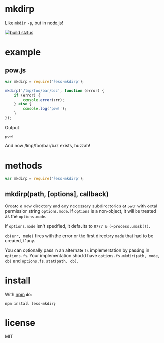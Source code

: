 # mkdirp

Like `mkdir -p`, but in node.js!

[![build status][]][travis]

# example

## pow.js

```js
var mkdirp = require('less-mkdirp');

mkdirp('/tmp/foo/bar/baz', function (error) {
    if (error) {
        console.error(err);
    } else {
        console.log('pow!');
    }
});
```

Output

```
pow!
```

And now /tmp/foo/bar/baz exists, huzzah!

# methods

```js
var mkdirp = require('less-mkdirp');
```

## mkdirp(path, \[options\], callback)

Create a new directory and any necessary subdirectories at `path` with octal
permission string `options.mode`. If `options` is a non-object, it will be
treated as the `options.mode`.

If `options.mode` isn't specified, it defaults to `0777 & (~process.umask())`.

`cb(err, made)` fires with the error or the first directory `made`
that had to be created, if any.

You can optionally pass in an alternate `fs` implementation by passing in
`options.fs`. Your implementation should have
`options.fs.mkdir(path, mode, cb)` and `options.fs.stat(path, cb)`.

# install

With [npm][] do:

```
npm install less-mkdirp
```

# license

MIT


  [npm]: https://www.npmjs.com/
  [travis]: https://travis-ci.org/charmander/node-mkdirp
  [build status]: https://api.travis-ci.org/charmander/node-mkdirp.svg
